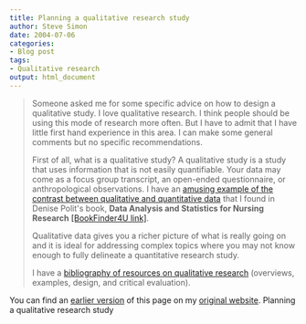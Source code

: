 ```yaml
---
title: Planning a qualitative research study
author: Steve Simon
date: 2004-07-06
categories:
- Blog post
tags:
- Qualitative research
output: html_document
---
```

> Someone asked me for some specific advice on how to design a
> qualitative study. I love qualitative research. I think people should
> be using this mode of research more often. But I have to admit that I
> have little first hand experience in this area. I can make some
> general comments but no specific recommendations.
>
> First of all, what is a qualitative study? A qualitative study is a
> study that uses information that is not easily quantifiable. Your data
> may come as a focus group transcript, an open-ended questionnaire, or
> anthropological observations. I have an [amusing example of the
> contrast between qualitative and quantitative
> data](www.childrensmercy.org/definitions/qual.htm) that I found in
> Denise Polit\'s book, **Data Analysis and Statistics for Nursing
> Research** [\[BookFinder4U
> link\]](http://www.bookfinder4u.com/detail/0838563295.html).
>
> Qualitative data gives you a richer picture of what is really going on
> and it is ideal for addressing complex topics where you may not know
> enough to fully delineate a quantitative research study.
>
> I have a [bibliography of resources on qualitative
> research](../library/qualitative1.asp) (overviews, examples, design,
> and critical evaluation).

You can find an [earlier version](http://www.pmean.com/04/qualitative.html) of this page on my [original website](http://www.pmean.com/original_site.html). Planning a qualitative research study
